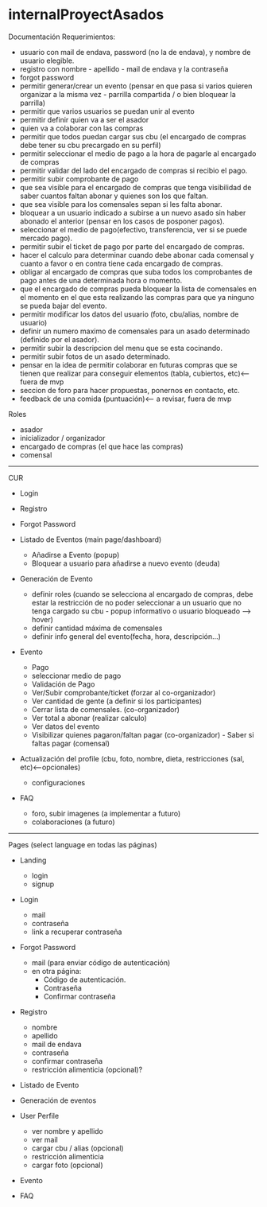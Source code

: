 # internalProyectAsados

Documentación Requerimientos:
* usuario con mail de endava, password (no la de endava), y nombre de usuario elegible.
* registro con nombre - apellido - mail de endava y la contraseña
* forgot password
* permitir generar/crear un evento (pensar en que pasa si varios quieren organizar a la misma vez - parrilla compartida / o bien bloquear la parrilla)
* permitir que varios usuarios se puedan unir al evento
* permitir definir quien va a ser el asador
* quien va a colaborar con las compras
* permitir que todos puedan cargar sus cbu (el encargado de compras debe tener su cbu precargado en su perfil)
* permitir seleccionar el medio de pago a la hora de pagarle al encargado de compras
* permitir validar del lado del encargado de compras si recibio el pago.
* permitir subir comprobante de pago
* que sea visible para el encargado de compras que tenga visibilidad de saber cuantos faltan abonar y quienes son los que faltan.
* que sea visible para los comensales sepan si les falta abonar.
* bloquear a un usuario indicado a subirse a un nuevo asado sin haber abonado el anterior (pensar en los casos de posponer pagos).
* seleccionar el medio de pago(efectivo, transferencia, ver si se puede mercado pago).
* permitir subir el ticket de pago por parte del encargado de compras.
* hacer el calculo para determinar cuando debe abonar cada comensal y cuanto a favor o en contra tiene cada encargado de compras.
* obligar al encargado de compras que suba todos los comprobantes de pago antes de una determinada hora o momento.
* que el encargado de compras pueda bloquear la lista de comensales en el momento en el que esta realizando las compras para que ya ninguno se pueda bajar del evento.
* permitir modificar los datos del usuario (foto, cbu/alias, nombre de usuario)
* definir un numero maximo de comensales para un asado determinado (definido por el asador).
* permitir subir la descripcion del menu que se esta cocinando.
* permitir subir fotos de un asado determinado.
* pensar en la idea de permitir colaborar en futuras compras que se tienen que realizar para conseguir elementos (tabla, cubiertos, etc)<-- fuera de mvp
* seccion de foro para hacer propuestas, ponernos en contacto, etc.
* feedback de una comida (puntuación)<-- a revisar, fuera de mvp


Roles
* asador
* inicializador / organizador
* encargado de compras (el que hace las compras) 
* comensal

----------------------------------------------------------------------

CUR

* Login
* Registro
* Forgot Password

* Listado de Eventos (main page/dashboard)
    - Añadirse a Evento (popup) 
    - Bloquear a usuario para añadirse a nuevo evento (deuda)

* Generación de Evento
    - definir roles (cuando se selecciona al encargado de compras, debe estar la restricción de no poder seleccionar a un usuario que no tenga cargado su cbu - popup informativo o usuario bloqueado --> hover)
    - definir cantidad máxima de comensales
    - definir info general del evento(fecha, hora, descripción...)

* Evento
    - Pago
    - seleccionar medio de pago
    - Validación de Pago
    - Ver/Subir comprobante/ticket (forzar al co-organizador)
    - Ver cantidad de gente (a definir si los participantes)
    - Cerrar lista de comensales. (co-organizador)
    - Ver total a abonar (realizar calculo)
    - Ver datos del evento
    - Visibilizar quienes pagaron/faltan pagar (co-organizador) - Saber si faltas pagar (comensal)


* Actualización del profile (cbu, foto, nombre, dieta, restricciones (sal, etc)<--opcionales) 
    - configuraciones

* FAQ
    - foro, subir imagenes (a implementar a futuro)
    - colaboraciones (a futuro)

------------------------------------------------------

Pages (select language en todas las páginas)

* Landing
    - login
    - signup

* Login
    - mail
    - contraseña
    - link a recuperar contraseña

* Forgot Password
    - mail (para enviar código de autenticación)
    - en otra página: 
        + Código de autenticación.
        + Contraseña 
        + Confirmar contraseña

* Registro
    - nombre 
    - apellido
    - mail de endava
    - contraseña
    - confirmar contraseña
    - restricción alimenticia (opcional)?

* Listado de Evento

* Generación de eventos

* User Perfile
    - ver nombre y apellido
    - ver mail
    - cargar cbu / alias (opcional)
    - restricción alimenticia
    - cargar foto (opcional)

* Evento

* FAQ
